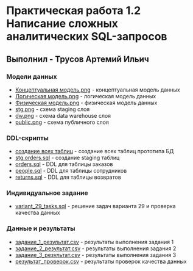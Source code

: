 # Практическая работа 1.2 Написание сложных аналитических SQL-запросов
## Выполнил - Трусов Артемий Ильич

### Модели данных
- [Концептуальная модель.png](./Концептуальная%20модель.png) - концептуальная модель данных
- [Логическая модель.png](./Логическая%20модель.png) - логическая модель данных
- [Физическая модель.png](./Физическая%20модель.png) - физическая модель данных
- [stg.png](./stg.png) - схема staging слоя
- [dw.png](./dw.png) - схема data warehouse слоя
- [public.png](./public.png) - схема публичного слоя

### DDL-скрипты
- [создание всех таблиц](./создание%20всех%20таблиц/) - создание всех таблиц прототипа БД
- [stg.orders.sql](./создание%20всех%20таблиц/stg.orders.sql) - создание staging таблиц
- [orders.sql](./создание%20всех%20таблиц/orders.sql) - DDL для таблицы заказов
- [people.sql](./создание%20всех%20таблиц/people.sql) - DDL для таблицы сотрудников
- [returns.sql](./создание%20всех%20таблиц/returns.sql) - DDL для таблицы возвратов

### Индивидуальное задание
- [variant_29_tasks.sql](./variant_29_tasks.sql) - решение задач варианта 29 и проверка качества данных

### Данные и результаты
- [задание_1_результат.csv](./задание_1_результат.csv) - результаты выполнения задания 1
- [задание_2_peзультат.csv](./задание_2_результат.csv) - результаты выполнения задания 2  
- [задание_3_peзультат.csv](./задание_3_результат.csv) - результаты выполнения задания 3
- [результат_проверок.csv](./результат_проверок.csv) - результаты проверок качества данных
